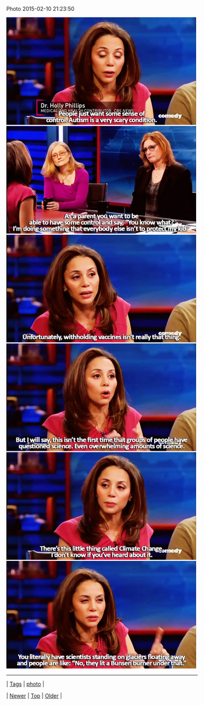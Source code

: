<!--
title: Photo 2015-02-10 21
date: 2020-06-28T15:27:00.066Z
tags: photo
-->


Photo 2015-02-10 21:23:50

![](110660543449-0.gif)
![](110660543449-1.gif)
![](110660543449-2.gif)
![](110660543449-3.gif)
![](110660543449-4.gif)
![](110660543449-5.gif)

<!--BOTTOM-POST-NAVIGATION-->
---

| [Tags](tags.md) | [photo](tag-photo.md) |

| [Newer](110658707239.md) | [Top](index.md) | [Older](110662897254.md) |